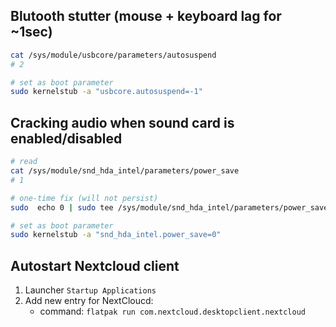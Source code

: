 ## Blutooth stutter (mouse + keyboard lag for ~1sec)

```bash
cat /sys/module/usbcore/parameters/autosuspend
# 2

# set as boot parameter
sudo kernelstub -a "usbcore.autosuspend=-1"
``` 

## Cracking audio when sound card is enabled/disabled

```bash
# read
cat /sys/module/snd_hda_intel/parameters/power_save
# 1

# one-time fix (will not persist)
sudo  echo 0 | sudo tee /sys/module/snd_hda_intel/parameters/power_save

# set as boot parameter
sudo kernelstub -a "snd_hda_intel.power_save=0"
```

## Autostart Nextcloud client
1. Launcher `Startup Applications`
2. Add new entry for NextCloucd:
   - command: `flatpak run com.nextcloud.desktopclient.nextcloud`

